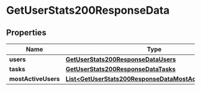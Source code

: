

# GetUserStats200ResponseData


## Properties

| Name | Type | Description | Notes |
|------------ | ------------- | ------------- | -------------|
|**users** | [**GetUserStats200ResponseDataUsers**](GetUserStats200ResponseDataUsers.md) |  |  [optional] |
|**tasks** | [**GetUserStats200ResponseDataTasks**](GetUserStats200ResponseDataTasks.md) |  |  [optional] |
|**mostActiveUsers** | [**List&lt;GetUserStats200ResponseDataMostActiveUsersInner&gt;**](GetUserStats200ResponseDataMostActiveUsersInner.md) |  |  [optional] |



